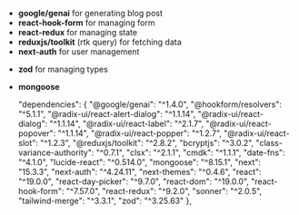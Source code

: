 - **google/genai** for generating blog post
- **react-hook-form** for managing form
- **react-redux** for managing state 
- **reduxjs/toolkit** (rtk query) for fetching data
- **next-auth** for user management
* **zod** for managing types
- **mongoose**


  "dependencies": {
    "@google/genai": "^1.4.0",
    "@hookform/resolvers": "^5.1.1",
    "@radix-ui/react-alert-dialog": "^1.1.14",
    "@radix-ui/react-dialog": "^1.1.14",
    "@radix-ui/react-label": "^2.1.7",
    "@radix-ui/react-popover": "^1.1.14",
    "@radix-ui/react-popper": "^1.2.7",
    "@radix-ui/react-slot": "^1.2.3",
    "@reduxjs/toolkit": "^2.8.2",
    "bcryptjs": "^3.0.2",
    "class-variance-authority": "^0.7.1",
    "clsx": "^2.1.1",
    "cmdk": "^1.1.1",
    "date-fns": "^4.1.0",
    "lucide-react": "^0.514.0",
    "mongoose": "^8.15.1",
    "next": "15.3.3",
    "next-auth": "^4.24.11",
    "next-themes": "^0.4.6",
    "react": "^19.0.0",
    "react-day-picker": "^9.7.0",
    "react-dom": "^19.0.0",
    "react-hook-form": "^7.57.0",
    "react-redux": "^9.2.0",
    "sonner": "^2.0.5",
    "tailwind-merge": "^3.3.1",
    "zod": "^3.25.63"
  },